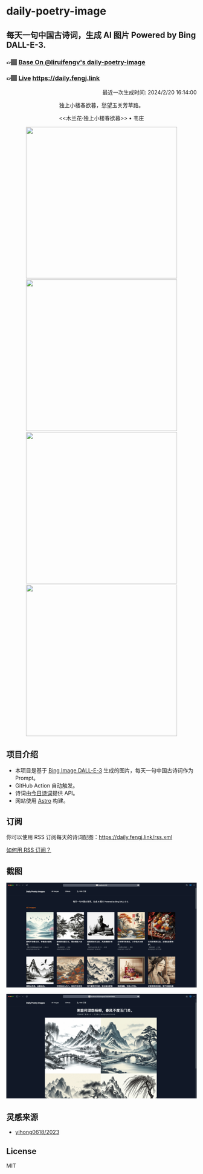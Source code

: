 
# daily-poetry-image

## 每天一句中国古诗词，生成 AI 图片 Powered by Bing DALL-E-3.

### 👉🏽 [Base On @liruifengv's daily-poetry-image](https://github.com/liruifengv/daily-poetry-image)

### 👉🏽 [Live](https://daily.fengj.link) https://daily.fengj.link

<p align="right">
  最近一次生成时间: 2024/2/20 16:14:00
</p>
<p align="center">
独上小楼春欲暮，愁望玉关芳草路。
</p>
<p align="center">
<<木兰花·独上小楼春欲暮>> • 韦庄
</p>
<p align="center">
<img src="https://tse3.mm.bing.net/th/id/OIG2.wRySY_DI80RWaKr.WCrd" height="400" width="400" />
<img src="https://tse3.mm.bing.net/th/id/OIG2._Uh40FraQJqy7VirEMDm" height="400" width="400" />
<img src="https://tse2.mm.bing.net/th/id/OIG2.X3ZnSaGC2xIDhIbWJvug" height="400" width="400" />
<img src="https://tse1.mm.bing.net/th/id/OIG2.6KV8G6ma.jUI640ox8OU" height="400" width="400" />
</p>

## 项目介绍

-   本项目是基于 [Bing Image DALL-E-3](https://www.bing.com/images/create) 生成的图片，每天一句中国古诗词作为 Prompt。
-   GitHub Action 自动触发。
-   诗词由[今日诗词](https://www.jinrishici.com/)提供 API。
-   网站使用 [Astro](https://astro.build) 构建。

## 订阅

你可以使用 RSS 订阅每天的诗词配图：https://daily.fengj.link/rss.xml

[如何用 RSS 订阅？](https://zhuanlan.zhihu.com/p/55026716)

## 截图

![图片列表](./screenshots/Snipaste_2023-12-28_21-00-26.png)

![图片详情](./screenshots/Snipaste_2023-12-28_21-00-53.png)

## 灵感来源

-   [yihong0618/2023](https://github.com/yihong0618/2023)

## License

MIT
